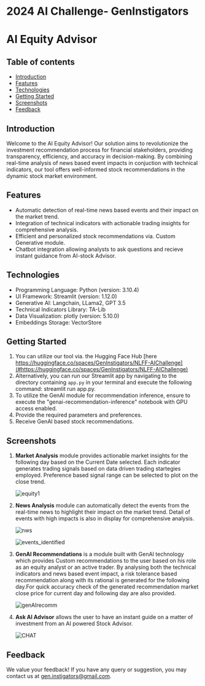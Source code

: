 # 2024 AI Challenge- GenInstigators

# AI Equity Advisor

## Table of contents
* [Introduction](#introduction)
* [Features](#features)
* [Technologies](#technologies)
* [Getting Started](#getting-started)
* [Screenshots](#screenshots)
* [Feedback](#feedback)
  
## Introduction 

Welcome to the AI Equity Advisor! Our solution aims to revolutionize the investment recommendation process for financial stakeholders, providing transparency, efficiency, and accuracy in decision-making. By combining real-time analysis of news based event impacts in conjuction with technical indicators, our tool offers well-informed stock recommendations in the dynamic stock market environment.

## Features

- Automatic detection of real-time news based events and their impact on the market trend.
- Integration of technical indicators with actionable trading insights for comprehensive analysis.
- Efficient and personalized stock recommendations via. Custom Generative module.
- Chatbot integration allowing analysts to ask questions and recieve instant guidance from AI-stock Advisor.

## Technologies

- Programming Language: Python (version: 3.10.4)
- UI Framework: Streamlit (version: 1.12.0)
- Generative AI: Langchain, LLama2, GPT 3.5
- Technical Indicators Library: TA-Lib
- Data Visualization: plotly (version: 5.10.0)
- Embeddings Storage: VectorStore
  
## Getting Started 
1. You can utilize our tool via. the Hugging Face Hub [here https://huggingface.co/spaces/GenInstigators/NLFF-AIChallenge](#https://huggingface.co/spaces/GenInstigators/NLFF-AIChallenge)
2. Alternatively, you can run our Streamlit app by navigating to the directory containing `app.py` in your terminal and execute the following command: streamlit run app.py.
3. To utilize the GenAI module for recommendation inference, ensure to execute the "genai-recommendation-inference" notebook with GPU access enabled.
4. Provide the required parameters and preferences.
5. Receive GenAI based stock recommendations.

## Screenshots

1. <b>Market Analysis</b> module provides actionable market insights for the following day based on the Current Date selected. Each indicator generates trading signals based on data driven trading startegies employed. Preference based signal range can be selected to plot on the close trend.
   
   ![equity1](https://github.com/Huma-Ameer10/2024-AI-Challenge-GenInstigators/assets/92379160/71966943-e378-4403-80f3-7c48be5d9a47)

2. <b>News Analysis</b> module can automatically detect the events from the real-time news to highlight their impact on the market trend. Detail of events with high impacts is also in display for comprehensive analysis.

   ![nws](https://github.com/Huma-Ameer10/2024-AI-Challenge-GenInstigators/assets/88269723/3f35c04c-ffe5-448f-b7f1-eb743ecdeeca)
  
   ![events_identified](https://github.com/Huma-Ameer10/2024-AI-Challenge-GenInstigators/assets/88269723/9c432611-de57-41fc-b6a9-05567422bac0)

3. <b>GenAI Recommendations</b> is a module built with GenAI technology which provides Custom recommendations to the user based on his role as an equity analyst or an active trader. By analysing both the technical indicators and news based event impact, a risk tolerance based recommendation along with its rational is generated for the following day.For quick accuracy check of the generated recommendation market close price for current day and following day are also provided.

   ![genAIrecomm](https://github.com/Huma-Ameer10/2024-AI-Challenge-GenInstigators/assets/88269723/d5dd1413-1241-48c6-9215-880c347d0372)

6. <b>Ask AI Advisor</b> allows the user to have an instant guide on a matter of investment from an AI powered Stock Advisor.

   ![CHAT](https://github.com/Huma-Ameer10/2024-AI-Challenge-GenInstigators/assets/88269723/7153d2b4-a7d1-4da8-bc84-ea79b2aa9bba)

## Feedback

We value your feedback! If you have any query or suggestion, you may contact us at [gen.instigators@gmail.com](mailto:email@example.com).

